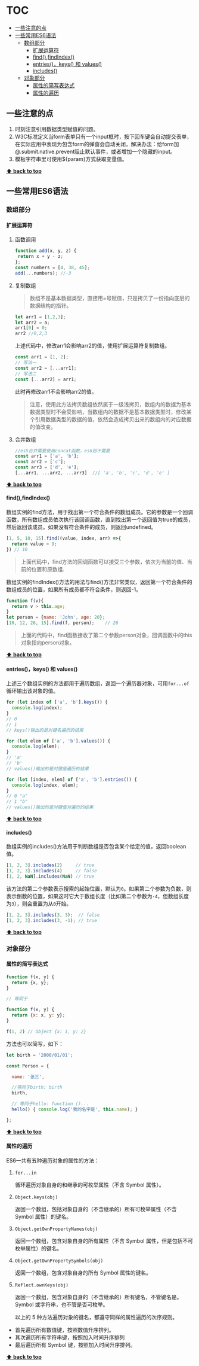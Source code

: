 # TOC

- [一些注意的点](#一些注意的点)
- [一些常用ES6语法](#一些常用es6语法)
	- [数组部分](#数组部分)
		- [扩展运算符](#扩展运算符)
		- [find(),findIndex()](#findfindindex)
		- [entries()，keys() 和 values()](#entrieskeys-和-values)
		- [includes()](#includes)
	- [对象部分](#对象部分)
	  * [属性的简写表达式](#属性的简写表达式)
	  * [属性的遍历](#属性的遍历)

## 一些注意的点
1. 时刻注意引用数据类型赋值的问题。
2. W3C标准定义当form表单只有一个input框时，按下回车键会自动提交表单，在实际应用中表现为包含form的弹窗会自动关闭，解决办法：给form加@.submit.native.prevent阻止默认事件，或者增加一个隐藏的input。
3. 模板字符串里可使用${param}方式获取变量值。

**[⬆ back to top](#TOC)**

## 一些常用ES6语法
### 数组部分

#### 扩展运算符

1. 函数调用

   ```js
   function add(x, y, z) {
   	return x + y - z;
   };
   const numbers = [4, 38, 45];
   add(...numbers);	//-3
   ```

2. 复制数组  

   > 数组不是基本数据类型，直接用=号赋值，只是拷贝了一份指向底层的数据结构的指针。  

   ```js
   let arr1 = [1,2,3];
   let arr2 = a;
   arr1[0] = 0;
   arr2 //0,2,3
   ```

   上述代码中，修改arr1会影响arr2的值，使用扩展运算符复制数组。

   ```js
   const arr1 = [1, 2];
   // 写法一
   const arr2 = [...arr1];
   // 写法二
   const [...arr2] = arr1;
   ```

   此时再修改arr1不会影响arr2的值。

   > 注意，使用此方法拷贝数组依然属于一级浅拷贝，数组内的数据为基本数据类型时不会受影响，当数组内的数据不是基本数据类型时，修改某个引用数据类型的数据的值，依然会造成拷贝出来的数组内的对应数据的值改变。

3. 合并数组

   ```js
   //es5合并需要使用concat函数，es6则不需要
   const arr1 = ['a', 'b'];
   const arr2 = ['c'];
   const arr3 = ['d', 'e'];
   [...arr1, ...arr2, ...arr3]	//[ 'a', 'b', 'c', 'd', 'e' ]
   ```

**[⬆ back to top](#TOC)**

#### find(),findIndex()

数组实例的find方法，用于找出第一个符合条件的数组成员。它的参数是一个回调函数，所有数组成员依次执行该回调函数，直到找出第一个返回值为true的成员，然后返回该成员。如果没有符合条件的成员，则返回undefined。

```js
[1, 5, 10, 15].find((value, index, arr) =>{
  return value > 9;
}) // 10
```
> 上面代码中，find方法的回调函数可以接受三个参数，依次为当前的值、当前的位置和原数组.


数组实例的findIndex()方法的用法与find()方法非常类似，返回第一个符合条件的数组成员的位置，如果所有成员都不符合条件，则返回-1。

```js
function f(v){
  return v > this.age;
}
let person = {name: 'John', age: 20};
[10, 12, 26, 15].find(f, person);    // 26
```
> 上面的代码中，find函数接收了第二个参数person对象，回调函数中的this对象指向person对象。

**[⬆ back to top](#TOC)**

#### entries()，keys() 和 values()

上述三个数组实例的方法都用于遍历数组，返回一个遍历器对象，可用`for...of`循环输出该对象的值。

```js
for (let index of ['a', 'b'].keys()) {
  console.log(index);
}
// 0
// 1
// keys()输出的是对键名遍历的结果

for (let elem of ['a', 'b'].values()) {
  console.log(elem);
}
// 'a'
// 'b'
// values()输出的是对键值遍历的结果

for (let [index, elem] of ['a', 'b'].entries()) {
  console.log(index, elem);
}
// 0 "a"
// 1 "b"
// values()输出的是对键值对遍历的结果
```

**[⬆ back to top](#TOC)**

#### includes()

数组实例的includes()方法用于判断数组是否包含某个给定的值，返回boolean值。

```js
[1, 2, 3].includes(2)     // true
[1, 2, 3].includes(4)     // false
[1, 2, NaN].includes(NaN) // true
```

该方法的第二个参数表示搜索的起始位置，默认为`0`。如果第二个参数为负数，则表示倒数的位置，如果这时它大于数组长度（比如第二个参数为`-4`，但数组长度为`3`），则会重置为从`0`开始。

```js
[1, 2, 3].includes(3, 3);  // false
[1, 2, 3].includes(3, -1); // true
```

**[⬆ back to top](#TOC)**

### 对象部分

#### 属性的简写表达式

```js
function f(x, y) {
  return {x, y};
}

// 等同于

function f(x, y) {
  return {x: x, y: y};
}

f(1, 2) // Object {x: 1, y: 2}
```

方法也可以简写，如下：

```js
let birth = '2000/01/01';

const Person = {

  name: '张三',

  //等同于birth: birth
  birth,

  // 等同于hello: function ()...
  hello() { console.log('我的名字是', this.name); }

};
```

**[⬆ back to top](#TOC)**

#### 属性的遍历

ES6一共有五种遍历对象的属性的方法：

1. `for...in`  

   循环遍历对象自身的和继承的可枚举属性（不含 Symbol 属性）。

2. `Object.keys(obj)`

   返回一个数组，包括对象自身的（不含继承的）所有可枚举属性（不含 Symbol 属性）的键名。

3. `Object.getOwnPropertyNames(obj)`

   返回一个数组，包含对象自身的所有属性（不含 Symbol 属性，但是包括不可枚举属性）的键名。

4. `Object.getOwnPropertySymbols(obj)`

   返回一个数组，包含对象自身的所有 Symbol 属性的键名。

5. `Reflect.ownKeys(obj)`

   返回一个数组，包含对象自身的（不含继承的）所有键名，不管键名是。Symbol 或字符串，也不管是否可枚举。  

   以上的 5 种方法遍历对象的键名，都遵守同样的属性遍历的次序规则。

* 首先遍历所有数值键，按照数值升序排列。
* 其次遍历所有字符串键，按照加入时间升序排列
* 最后遍历所有 Symbol 键，按照加入时间升序排列。

**[⬆ back to top](#TOC)**
